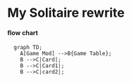 # My Solitaire rewrite

#### flow chart

```mermaid
  graph TD;
    A[Game Mod] -->B{Game Table};
    B -->C|Card|;
    B -->C|Card1|;
    B -->C|card2|;
```
